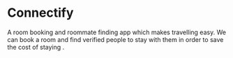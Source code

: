 # Connectify
A room booking and roommate finding app which makes travelling easy. We can book a room and find verified people to stay with them in order to save the cost of staying .
